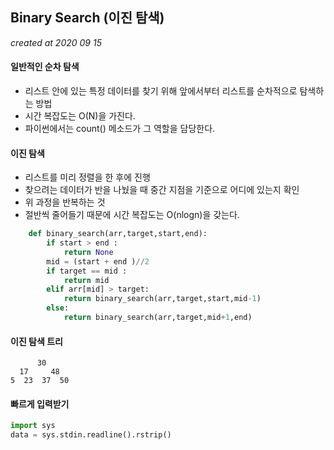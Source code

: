 ## Binary Search (이진 탐색)
*created at 2020 09 15*

#### 일반적인 순차 탐색
- 리스트 안에 있는 특정 데이터를 찾기 위해 앞에서부터 리스트를 순차적으로 탐색하는 방법
- 시간 복잡도는 O(N)을 가진다.
- 파이썬에서는 count() 메소드가 그 역할을 담당한다.

#### 이진 탐색

- 리스트를 미리 정렬을 한 후에 진행
- 찾으려는 데이터가 반을 나눴을 때 중간 지점을 기준으로 어디에 있는지 확인
- 위 과정을 반복하는 것
- 절반씩 줄어들기 때문에 시간 복잡도는 O(nlogn)을 갖는다.

```python
    def binary_search(arr,target,start,end):
        if start > end :
            return None
        mid = (start + end )//2
        if target == mid :
            return mid
        elif arr[mid] > target:
            return binary_search(arr,target,start,mid-1)
        else:
            return binary_search(arr,target,mid+1,end)
```

#### 이진 탐색 트리

```
      30
  17     48
5  23  37  50
```

#### 빠르게 입력받기

```python
import sys
data = sys.stdin.readline().rstrip()
```